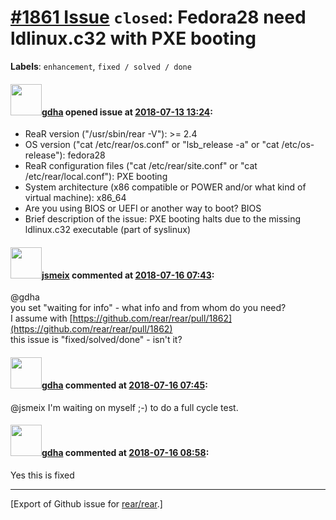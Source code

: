 [\#1861 Issue](https://github.com/rear/rear/issues/1861) `closed`: Fedora28 need ldlinux.c32 with PXE booting
=============================================================================================================

**Labels**: `enhancement`, `fixed / solved / done`

#### <img src="https://avatars.githubusercontent.com/u/888633?u=cdaeb31efcc0048d3619651aa18dd4b76e636b21&v=4" width="50">[gdha](https://github.com/gdha) opened issue at [2018-07-13 13:24](https://github.com/rear/rear/issues/1861):

-   ReaR version ("/usr/sbin/rear -V"): &gt;= 2.4
-   OS version ("cat /etc/rear/os.conf" or "lsb\_release -a" or "cat
    /etc/os-release"): fedora28
-   ReaR configuration files ("cat /etc/rear/site.conf" or "cat
    /etc/rear/local.conf"): PXE booting
-   System architecture (x86 compatible or POWER and/or what kind of
    virtual machine): x86\_64
-   Are you using BIOS or UEFI or another way to boot? BIOS
-   Brief description of the issue: PXE booting halts due to the missing
    ldlinux.c32 executable (part of syslinux)

#### <img src="https://avatars.githubusercontent.com/u/1788608?u=925fc54e2ce01551392622446ece427f51e2f0ce&v=4" width="50">[jsmeix](https://github.com/jsmeix) commented at [2018-07-16 07:43](https://github.com/rear/rear/issues/1861#issuecomment-405169874):

@gdha  
you set "waiting for info" - what info and from whom do you need?  
I assume with
[https://github.com/rear/rear/pull/1862](https://github.com/rear/rear/pull/1862)  
this issue is "fixed/solved/done" - isn't it?

#### <img src="https://avatars.githubusercontent.com/u/888633?u=cdaeb31efcc0048d3619651aa18dd4b76e636b21&v=4" width="50">[gdha](https://github.com/gdha) commented at [2018-07-16 07:45](https://github.com/rear/rear/issues/1861#issuecomment-405170359):

@jsmeix I'm waiting on myself ;-) to do a full cycle test.

#### <img src="https://avatars.githubusercontent.com/u/888633?u=cdaeb31efcc0048d3619651aa18dd4b76e636b21&v=4" width="50">[gdha](https://github.com/gdha) commented at [2018-07-16 08:58](https://github.com/rear/rear/issues/1861#issuecomment-405185270):

Yes this is fixed

------------------------------------------------------------------------

\[Export of Github issue for
[rear/rear](https://github.com/rear/rear).\]
